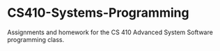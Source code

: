 # CS410-Systems-Programming
Assignments and homework for the CS 410 Advanced System Software programming class.
